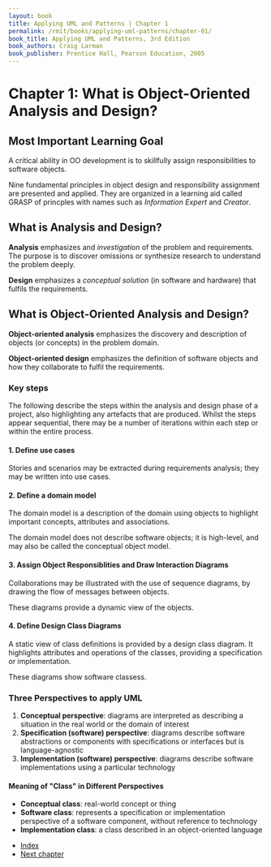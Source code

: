 ```yaml
---
layout: book
title: Applying UML and Patterns | Chapter 1
permalink: /rmit/books/applying-uml-patterns/chapter-01/
book_title: Applying UML and Patterns, 3rd Edition
book_authors: Craig Larman
book_publisher: Prentice Hall, Pearson Education, 2005
---
```


# Chapter 1: What is Object-Oriented Analysis and Design?

Most Important Learning Goal
----------------------------

A critical ability in OO development is to skillfully assign responsibilities to software objects.

Nine fundamental principles in object design and responsibility assignment are presented and applied. They are organized in a learning aid called GRASP of princples with names such as _Information Expert_ and _Creator_.

What is Analysis and Design?
----------------------------

__Analysis__ emphasizes and _investigation_ of the problem and requirements. The purpose is to discover omissions or synthesize research to understand the problem deeply.

__Design__  emphasizes a _conceptual solution_ (in software and hardware) that fulfils the requirements.

What is Object-Oriented Analysis and Design?
--------------------------------------------

__Object-oriented analysis__ emphasizes the discovery and description of objects (or concepts) in the problem domain.

__Object-oriented design__ emphasizes the definition of software objects and how they collaborate to fulfil the requirements.

### Key steps

The following describe the steps within the analysis and design phase of a project, also highlighting any artefacts that are produced. Whilst the steps appear sequential, there may be a number of iterations within each step or within the entire process.

#### 1. Define use cases

Stories and scenarios may be extracted during requirements analysis; they may be written into use cases.

#### 2. Define a domain model

The domain model is a description of the domain using objects to highlight important concepts, attributes and associations.

The domain model does not describe software objects; it is high-level, and may also be called the conceptual object model.

#### 3. Assign Object Responsiblities and Draw Interaction Diagrams

Collaborations may be illustrated with the use of sequence diagrams, by drawing the flow of messages between objects.

These diagrams provide a dynamic view of the objects.

#### 4. Define Design Class Diagrams

A static view of class definitions is provided by a design class diagram. It highlights attributes and operations of the classes, providing a specification or implementation.

These diagrams show software classess.

### Three Perspectives to apply UML

1. __Conceptual perspective__: diagrams are interpreted as describing a situation in the real world or the domain of interest
2. __Specification (software) perspective__: diagrams describe software abstractions or components with specifications or interfaces but is language-agnostic
3. __Implementation (software) perspective__: diagrams describe software implementations using a particular technology

#### Meaning of "Class" in Different Perspectives

* __Conceptual class__: real-world concept or thing
* __Software class__: represents a specification or implementation perspective of a software component, without reference to technology
* __Implementation class__: a class described in an object-oriented language

<nav class="nav-chapters">
	<ul>
		<li class="index"><a href="../index.html">Index</a></li>
		<li class="next-chapter"><a href="../chapter-09/">Next chapter</a></li>
	</ul>
</nav>